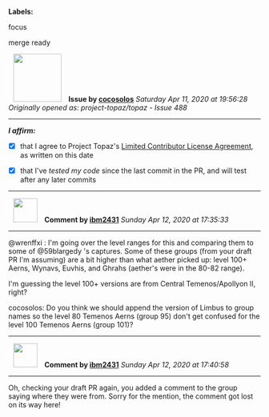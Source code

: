 **Labels:**

focus

merge ready



<a href="https://github.com/cocosolos"><img src="https://avatars2.githubusercontent.com/u/2593549?v=4" width="96" height="96" hspace="10"></img></a> **Issue by [cocosolos](https://github.com/cocosolos)**
_Saturday Apr 11, 2020 at 19:56:28_
_Originally opened as: project-topaz/topaz - Issue 488_

----

<!-- place 'x' mark between square [] brackets to affirm: -->
**_I affirm:_**
- [x] that I agree to Project Topaz's [Limited Contributor License Agreement](http://project-topaz.com/blob/release/CONTRIBUTOR_AGREEMENT.md), as written on this date
- [x] that I've _tested my code_ since the last commit in the PR, and will test after any later commits




----
<a href="https://github.com/ibm2431"><img src="https://avatars3.githubusercontent.com/u/13112942?v=4" width="48" height="48" hspace="10"></img></a> **Comment by [ibm2431](https://github.com/ibm2431)**
_Sunday Apr 12, 2020 at 17:35:33_

----

@wrenffxi : I'm going over the level ranges for this and comparing them to some of @59blargedy 's captures. Some of these groups (from your draft PR I'm assuming) are a bit higher than what aether picked up: level 100+ Aerns, Wynavs, Euvhis, and Ghrahs (aether's were in the 80-82 range).

I'm guessing the level 100+ versions are from Central Temenos/Apollyon II, right?

cocosolos: Do you think we should append the version of Limbus to group names so the level 80 Temenos Aerns (group 95) don't get confused for the level 100 Temenos Aerns (group 101)?



----
<a href="https://github.com/ibm2431"><img src="https://avatars3.githubusercontent.com/u/13112942?v=4" width="48" height="48" hspace="10"></img></a> **Comment by [ibm2431](https://github.com/ibm2431)**
_Sunday Apr 12, 2020 at 17:40:58_

----

Oh, checking your draft PR again, you added a comment to the group saying where they were from. Sorry for the mention, the comment got lost on its way here!
